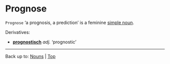 # Prognose

`Prognose` ‘a prognosis, a prediction’ is a feminine [simple noun](../../simpleNouns.md).

Derivatives:
- **[prognostisch](../../../adjectives/p/pr/prognostisch.md)** *adj.* ‘prognostic’

----

Back up to: [Nouns](../../index.md) | [Top](../../../index.md)
